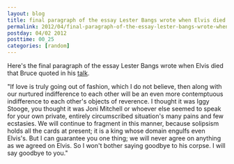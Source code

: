 ```yaml
---
layout: blog
title: final paragraph of the essay Lester Bangs wrote when Elvis died
permalink: 2012/04/final-paragraph-of-the-essay-lester-bangs-wrote-when-elvis-died
postday: 04/02 2012
posttime: 00_25
categories: [random]
---
```


Here's the final paragraph of the essay Lester Bangs wrote when Elvis died that Bruce quoted in his <a href="http://axel.me/9x" target="_blank">talk</a>.

"If love is truly going out of fashion, which I do not believe, then along with our nurtured indifference to each other will be an even more contemptuous indifference to each other's objects of reverence. I thought it was Iggy Stooge, you thought it was Joni Mitchell or whoever else seemed to speak for your own private, entirely circumscribed situation's many pains and few ecstasies. We will continue to fragment in this manner, because solipsism holds all the cards at present; it is a king whose domain engulfs even Elvis's. But I can guarantee you one thing; we will never agree on anything as we agreed on Elvis. So I won't bother saying goodbye to his corpse. I will say goodbye to you."
